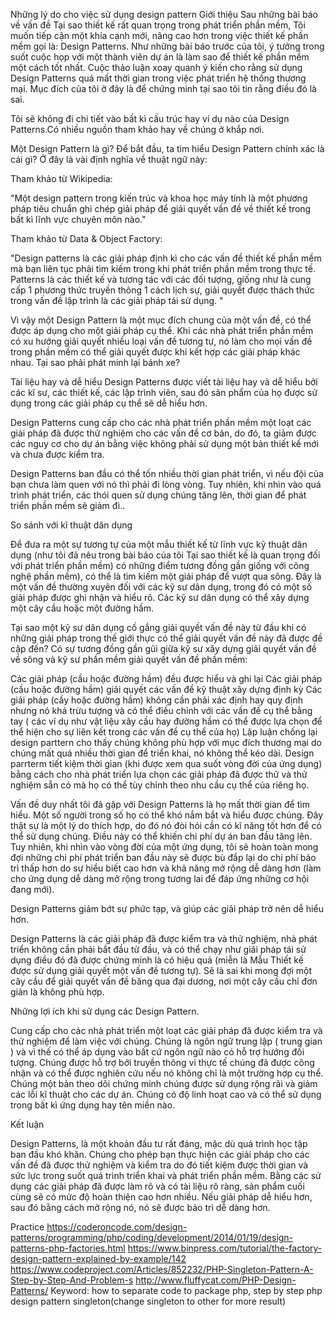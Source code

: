Những lý do cho việc sử dụng design pattern
Giới thiệu
Sau những bài báo về vấn đề Tại sao thiết kế rất quan trọng trong phát triển phần mềm, Tôi muốn tiếp cận một khía cạnh mới, nâng cao hơn trong việc thiết kế phần mềm gọi là: Design Patterns. Như những bài báo trước của tôi, ý tưởng trong suốt cuộc họp với một thành viên dự án là làm sao để thiết kế phần mềm một cách tốt nhất. Cuộc thảo luận xoay quanh ý kiến cho rằng sử dụng Design Patterns quá mất thời gian trong việc phát triển hệ thống thương mại. Mục đích của tôi ở đây là để chứng minh tại sao tôi tin rằng điều đó là sai.

Tôi sẽ không đi chi tiết vào bất kì cấu trúc hay ví dụ nào của Design Patterns.Có nhiều nguồn tham khảo hay về chúng ở khắp nơi.



Một Design Pattern là gì?
Để bắt đầu, ta tìm hiểu Design Pattern chính xác là cái gì? Ở đây là vài định nghĩa về thuật ngữ này:

Tham khảo từ Wikipedia:

"Một design pattern trong kiến trúc và khoa học máy tính là một phương pháp tiêu chuẩn ghi chép giải pháp để giải quyết vấn đề về thiết kế trong bất kì lĩnh vực chuyên môn nào."

Tham khảo từ Data & Object Factory:

"Design patterns là các giải pháp định kì cho các vấn đề thiết kế phần mềm mà bạn liên tục phải tìm kiếm trong khi phát triển phần mềm trong thực tế. Patterns là các thiết kế và tương tác với các đối tượng, giống như là cung cấp 1 phương thức truyền thông 1 cách lịch sự, giải quyết được thách thức trong vấn đề lập trình là các giải pháp tái sử dụng. "

Vì vậy một Design Pattern là một mục đích chung của một vấn đề, có thể được áp dụng cho một giải pháp cụ thể. Khi các nhà phát triển phần mềm có xu hướng giải quyết nhiều loại vấn đề tương tự, nó làm cho mọi vấn đề trong phần mềm có thể giải quyết được khi kết hợp các giải pháp khác nhau. Tại sao phải phát minh lại bánh xe?


Tài liệu hay và dễ hiểu
Design Patterns được viết tài liệu hay và dễ hiểu bởi các kĩ sư, các thiết kế, các lập trình viên, sau đó sản phẩm của họ được sử dụng trong các giải pháp cụ thể sẽ dễ hiểu hơn.

Design Patterns cung cấp cho các nhà phát triển phần mềm một loạt các giải pháp đã được thử nghiệm cho các vấn đề cơ bản, do đó, ta giảm được các nguy cơ cho dự án bằng việc không phải sử dụng một bản thiết kế mới và chưa được kiểm tra.

Design Patterns ban đầu có thể tốn nhiều thời gian phát triển, vì nếu đội của bạn chưa làm quen với nó thì phải đi lòng vòng. Tuy nhiên, khi nhìn vào quá trình phát triển, các thói quen sử dụng chúng tăng lên, thời gian để phát triển phần mềm sẽ giảm đi..

So sánh với kĩ thuật dân dụng

Để đưa ra một sự tương tự của một mẫu thiết kế từ lĩnh vực kỹ thuật dân dụng (như tôi đã nêu trong bài báo của tôi Tại sao thiết kế là quan trọng đối với phát triển phần mềm) có những điểm tương đồng gần giống với công nghệ phần mềm), có thể là tìm kiếm một giải pháp để vượt qua sông. Đây là một vấn đề thường xuyên đối với các kỹ sư dân dụng, trong đó có một số giải pháp được ghi nhận và hiểu rõ. Các kỹ sư dân dụng có thể xây dựng một cây cầu hoặc một đường hầm.

Tại sao một kỹ sư dân dụng cố gắng giải quyết vấn đề này từ đầu khi có những giải pháp trong thế giới thực có thể giải quyết vấn đề này đã được đề cập đến? Có sự tương đồng gần gũi giữa kỹ sư xây dựng giải quyết vấn đề về sông và kỹ sư phần mềm giải quyết vấn đề phần mềm:


Các giải pháp (cầu hoặc đường hầm) đều được hiểu và ghi lại
Các giải pháp (cầu hoặc đường hầm) giải quyết các vấn đề kỹ thuật xây dựng định kỳ
Các giải pháp (cầy hoặc đường hầm) không cần phải xác định hay quy định nhưng nó khá trừu tượng và có thể điều chỉnh với các vấn đề cụ thể bằng tay ( các ví dụ như vật liệu xây cầu hay đường hầm có thể được lựa chọn để thể hiện cho sự liên kết trong các vấn đề cụ thể của họ)
Lập luận chống lại design parttern cho thấy chúng không phù hợp với mục đích thương mại do chúng mất quá nhiều thời gian để triển khai, nó không thể kéo dài. Design parrterm tiết kiệm thời gian (khi được xem qua suốt vòng đời của ứng dụng) bằng cách cho nhà phát triển lựa chọn các giải pháp đã được thử và thử nghiệm sẵn có mà họ có thể tùy chỉnh theo nhu cầu cụ thể của riêng họ.

Vấn đề duy nhất tôi đã gặp với Design Patterns là họ mất thời gian để tìm hiểu. Một số người trong số họ có thể khó nắm bắt và hiểu được chúng. Đây thật sự là một lý do thích hợp, do đó nó đòi hỏi cần có kĩ năng tốt hơn để có thể sử dụng chúng. Điều này có thể khiến chi phí dự án ban đầu tăng lên. Tuy nhiên, khi nhìn vào vòng đời của một ứng dụng, tôi sẽ hoàn toàn mong đợi những chi phí phát triển ban đầu này sẽ được bù đắp lại do chi phí bảo trì thấp hơn do sự hiểu biết cao hơn và khả năng mở rộng dễ dàng hơn (làm cho ứng dụng dễ dàng mở rộng trong tương lai để đáp ứng những cơ hội đang mới).

Design Patterns giảm bớt sự phức tạp, và giúp các giải pháp trở nên dễ hiểu hơn.

Design Patterns là các giải pháp đã được kiểm tra và thử nghiệm, nhà phát triển không cần phải bắt đầu từ đầu, và có thể chạy như giải pháp tái sử dụng điều đó đã được chứng minh là có hiệu quả (miễn là Mẫu Thiết kế được sử dụng giải quyết một vấn đề tương tự). Sẽ là sai khi mong đợi một cây cầu để giải quyết vấn đề băng qua đại dương, nơi một cây cầu chỉ đơn giản là không phù hợp.

Những lợi ích khi sử dụng các Design Pattern.

Cung cấp cho các nhà phát triển một loạt các giải pháp đã được kiểm tra và thử nghiệm để làm việc với chúng.
Chúng là ngôn ngữ trung lập ( trung gian ) và vì thế có thể áp dụng vào bất cứ ngôn ngữ nào có hỗ trợ hướng đối tượng.
Chúng được hỗ trợ bởi truyền thông vì thực tế chúng đã được công nhận và có thể được nghiên cứu nếu nó không chỉ là một trường hợp cụ thể.
Chúng một bản theo dõi chứng minh chúng được sử dụng rộng rãi và giảm các lỗi kĩ thuật cho các dự án.
Chúng có độ linh hoạt cao và có thể sử dụng trong bất kì ứng dụng hay tên miền nào.

Kết luận

Design Patterns, là một khoản đầu tư rất đáng, mặc dù quá trình học tập ban đầu khó khăn. Chúng cho phép bạn thực hiện các giải pháp cho các vấn đề đã được thử nghiệm và kiểm tra do đó tiết kiệm được thời gian và sức lực trong suốt quá trình triển khai và phát triển phần mềm.  Bằng các sử dụng các giải pháp đã được làm rõ và có tài liệu rõ ràng, sản phẩm cuối cùng sẽ có mức độ hoàn thiện cao hơn nhiều. Nếu giải pháp dễ hiểu hơn, sau đó bằng cách mở rộng nó, nó sẽ được bảo trì dễ dàng hơn.

Practice
https://coderoncode.com/design-patterns/programming/php/coding/development/2014/01/19/design-patterns-php-factories.html
https://www.binpress.com/tutorial/the-factory-design-pattern-explained-by-example/142
https://www.codeproject.com/Articles/852232/PHP-Singleton-Pattern-A-Step-by-Step-And-Problem-s
http://www.fluffycat.com/PHP-Design-Patterns/
Keyword: how to separate code to package php, step by step php design pattern singleton(change singleton to other for more result)
